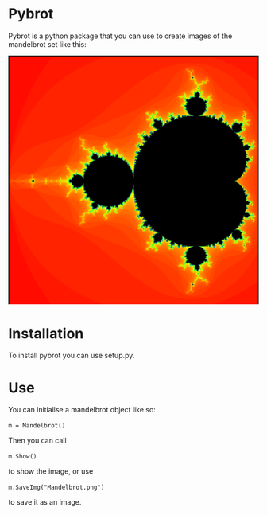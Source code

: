 # Pybrot
Pybrot is a python package that you can use to create images of the mandelbrot set like this:

![alttext](mandelbrots/mandelbrot_ex_2.png)

# Installation
To install pybrot you can use setup.py.

# Use

You can initialise a mandelbrot object like so:

`m = Mandelbrot()`

Then you can call

`m.Show()`

to show the image, or use

`m.SaveImg("Mandelbrot.png")`

to save it as an image.